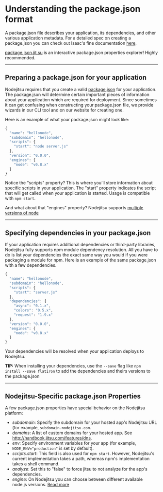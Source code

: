 # Understanding the package.json format

A package.json file describes your application, its dependencies, and other
various application metadata. For a detailed spec on creating a package.json you
can check out Isaac's fine documentation
[here](https://npmjs.org/doc/json.html). 

[package.json.jit.su](http://package.json.jit.su) is an interactive package.json
properties explorer! Highly recommended.

---

## Preparing a package.json for your application

Nodejitsu requires that you create a valid [package.json](#package_json) for
your application. The package.json will determine certain important pieces of
information about your application which are required for deployment. Since
sometimes it can get confusing when constructing your package.json file, we
provide wizards in our CLI tool and on our website for creating one. 

Here is an example of what your package.json might look like:

``` javascript
{
  "name": "hellonode",
  "subdomain": "hellonode",
  "scripts": {
    "start": "node server.js"
  },
  "version": "0.0.0",
  "engines": {
    "node": "v0.8.x"
  }
}
```

Notice the "scripts" property? This is where you'll store information about
specific scripts in your application. The "start" property indicates the script
that will get called when your application is started. Usage is compatible with
`npm start`.

And what about that "engines" property? Nodejitsu supports 
[multiple versions of node](/documentation/features/#feature/multi-node)

---

## Specifying dependencies in your package.json

If your application requires additional dependencies or third-party libraries,
Nodejitsu fully supports npm module dependency resolution. All you have to do is
list your dependencies the exact same way you would if you were packaging a
module for npm. Here is an example of the same package.json with a few
dependencies.

<a name="package_json"></a>
``` javascript
{
  "name": "hellonode",
  "subdomain": "hellonode",
  "scripts": {
    "start": "server.js"
  },
  "dependencies": {
    "async": "0.1.x",
    "colors": "0.5.x",
    "request": "1.9.x"
  },
  "version": "0.0.0",
  "engines": {
    "node": "v0.8.x"
  }
}
```

Your dependencies will be resolved when your application deploys to Nodejitsu.

**TIP:** When installing your dependencies, use the `--save` flag like `npm
install --save flatiron` to add the dependencies and theirs versions to the
package.json

---

## Nodejitsu-Specific package.json Properties

A few package.json properties have special behavior on the Nodejitsu platform:

* *subdomain*: Specify the subdomain for your hosted app's Nodejitsu URL (for
  example, `subdomain.nodejitsu.com`.
* *domains*: A list of custom domains for your hosted app. See
  http://handbook.jitsu.com/features/dns.
* *env*: Specify environment variables for your app (for example,
  `NODE_ENV="production"` is set by default).
* *scripts.start*: This field is also used for `npm start`. However, Nodejitsu's
  current implementation takes a path, whereas npm's implementation takes a
  shell command.
* *analyze*: Set this to "false" to force jitsu to not analyze for the app's
  dependencies.
* *engine*: On Nodejitsu you can choose between different available node.js versions.
  [Read more](/documentation/features/#feature/multi-node)

[meta:title]: <> (Get into package.json)
[meta:description]: <> (package.json.jit.su is an interactive package explorer, it will get you started quickly and is highly helpful)
